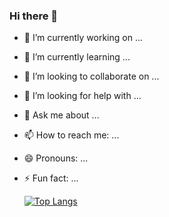 ### Hi there 👋
- 🔭 I’m currently working on ...
- 🌱 I’m currently learning ...
- 👯 I’m looking to collaborate on ...
- 🤔 I’m looking for help with ...
- 💬 Ask me about ...
- 📫 How to reach me: ...
- 😄 Pronouns: ...
- ⚡ Fun fact: ...

  [![Top Langs](https://github-readme-stats.vercel.app/api/top-langs/?username=chkawan&layout=compact)](https://github.com/chkawan/github-readme-stats)
